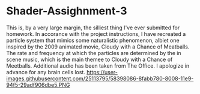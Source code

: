 # Shader-Assighnment-3
This is, by a very large margin, the silliest thing I've ever submitted for homework. 
In accorance with the project instructions, I have recreated a particle system that mimics some naturalistic phenomenon, albiet one inspired by the 2009 animated movie, Cloudy with a Chance of Meatballs. 
The rate and frequency at which the particles are determined by the in scene music, which is the main themee to Cloudy with a Chance of Meetballs. Additional audio has been taken from The Office.
I apologize in advance for any brain cells lost.
https://user-images.githubusercontent.com/25113795/58398086-8fabb780-8008-11e9-94f5-29adf906dbe5.PNG
